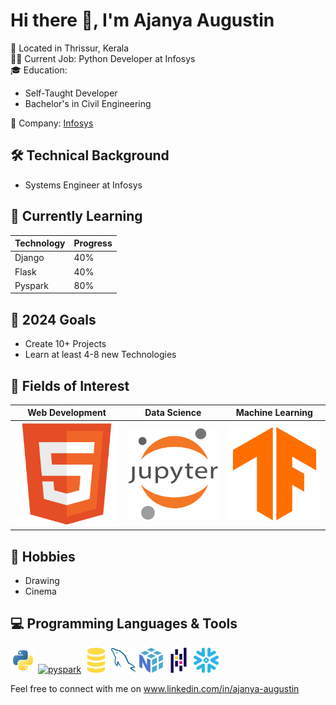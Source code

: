 # Hi there 👋, I'm Ajanya Augustin

📍 Located in Thrissur, Kerala  
👨‍💻 Current Job: Python Developer at Infosys  
🎓 Education:  
- Self-Taught Developer  
- Bachelor's in Civil Engineering  

🏢 Company: [Infosys](https://www.infosys.com/)  

## 🛠️ Technical Background
- Systems Engineer at Infosys  

## 🌱 Currently Learning
| Technology | Progress |
|------------|----------|
| Django     | 40%      |
| Flask      | 40%      |
| Pyspark    | 80%      |

## 🎯 2024 Goals
- Create 10+ Projects  
- Learn at least 4-8 new Technologies

## 🚀 Fields of Interest

| Web Development | Data Science | Machine Learning |
|-----------------|--------------|------------------|
| ![Web Development](https://raw.githubusercontent.com/devicons/devicon/master/icons/html5/html5-original.svg) | ![Data Science](https://raw.githubusercontent.com/devicons/devicon/master/icons/jupyter/jupyter-original-wordmark.svg) | ![Machine Learning](https://raw.githubusercontent.com/devicons/devicon/master/icons/tensorflow/tensorflow-original.svg) |

## 🎨 Hobbies
- Drawing
- Cinema

## 💻 Programming Languages & Tools

<p>
  <a href="#"><img src="https://raw.githubusercontent.com/devicons/devicon/master/icons/python/python-original.svg" alt="python" width="40" height="40"/></a>
  <a href="#"><img src="https://raw.githubusercontent.com/devicons/devicon/master/icons/pyspark/pyspark-original.svg" alt="pyspark" width="40" height="40"/></a>
  <a href="#"><img src="https://raw.githubusercontent.com/devicons/devicon/master/icons/sql/sql-original.svg" alt="sql" width="40" height="40"/></a>
  <a href="#"><img src="https://raw.githubusercontent.com/devicons/devicon/master/icons/mysql/mysql-original.svg" alt="mysql" width="40" height="40"/></a>
  <a href="#"><img src="https://raw.githubusercontent.com/devicons/devicon/master/icons/numpy/numpy-original.svg" alt="numpy" width="40" height="40"/></a>
  <a href="#"><img src="https://raw.githubusercontent.com/devicons/devicon/master/icons/pandas/pandas-original.svg" alt="pandas" width="40" height="40"/></a>
  <a href="#"><img src="https://raw.githubusercontent.com/devicons/devicon/master/icons/snowflake/snowflake-original.svg" alt="snowflake" width="40" height="40"/></a>
</p>


Feel free to connect with me on www.linkedin.com/in/ajanya-augustin

